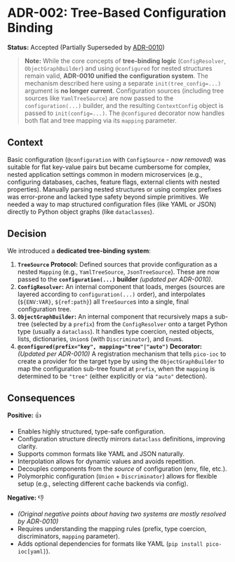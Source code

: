 # ADR-002: Tree-Based Configuration Binding

**Status:** Accepted (Partially Superseded by [ADR-0010](./adr-0010-unified-configuration.md))

> **Note:** While the core concepts of **tree-binding logic** (`ConfigResolver`, `ObjectGraphBuilder`) and using `@configured` for nested structures remain valid, **ADR-0010 unified the configuration system**. The mechanism described here using a separate `init(tree_config=...)` argument is **no longer current**. Configuration sources (including tree sources like `YamlTreeSource`) are now passed to the `configuration(...)` builder, and the resulting `ContextConfig` object is passed to `init(config=...)`. The `@configured` decorator now handles both flat and tree mapping via its `mapping` parameter.

## Context

Basic configuration (`@configuration` with `ConfigSource` - *now removed*) was suitable for flat key-value pairs but became cumbersome for complex, nested application settings common in modern microservices (e.g., configuring databases, caches, feature flags, external clients with nested properties). Manually parsing nested structures or using complex prefixes was error-prone and lacked type safety beyond simple primitives. We needed a way to map structured configuration files (like YAML or JSON) directly to Python object graphs (like `dataclasses`).

## Decision

We introduced a **dedicated tree-binding system**:

1.  **`TreeSource` Protocol:** Defined sources that provide configuration as a nested `Mapping` (e.g., `YamlTreeSource`, `JsonTreeSource`). These are now passed to the **`configuration(...)` builder** *(updated per ADR-0010)*.
2.  **`ConfigResolver`:** An internal component that loads, merges (sources are layered according to `configuration(...)` order), and interpolates (`${ENV:VAR}`, `${ref:path}`) all `TreeSource`s into a single, final configuration tree.
3.  **`ObjectGraphBuilder`:** An internal component that recursively maps a sub-tree (selected by a `prefix`) from the `ConfigResolver` onto a target Python type (usually a `dataclass`). It handles type coercion, nested objects, lists, dictionaries, `Union`s (with `Discriminator`), and `Enum`s.
4.  **`@configured(prefix="key", mapping="tree"|"auto")` Decorator:** *(Updated per ADR-0010)* A registration mechanism that tells `pico-ioc` to create a provider for the target type by using the `ObjectGraphBuilder` to map the configuration sub-tree found at `prefix`, when the `mapping` is determined to be `"tree"` (either explicitly or via `"auto"` detection).

## Consequences

**Positive:** 👍
* Enables highly structured, type-safe configuration.
* Configuration structure directly mirrors `dataclass` definitions, improving clarity.
* Supports common formats like YAML and JSON naturally.
* Interpolation allows for dynamic values and avoids repetition.
* Decouples components from the *source* of configuration (env, file, etc.).
* Polymorphic configuration (`Union` + `Discriminator`) allows for flexible setup (e.g., selecting different cache backends via config).

**Negative:** 👎
* *(Original negative points about having two systems are mostly resolved by ADR-0010)*
* Requires understanding the mapping rules (prefix, type coercion, discriminators, `mapping` parameter).
* Adds optional dependencies for formats like YAML (`pip install pico-ioc[yaml]`).
